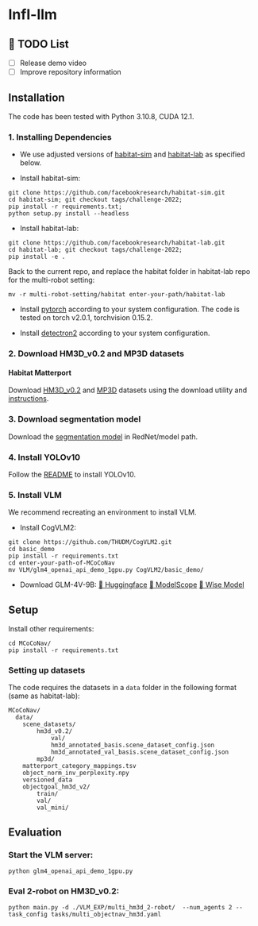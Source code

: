 # InfI-llm
## 📝 TODO List

 - [ ] Release demo video
 - [ ] Improve repository information
## Installation

The code has been tested with Python 3.10.8, CUDA 12.1.

### 1. Installing Dependencies
- We use adjusted versions of [habitat-sim](https://github.com/facebookresearch/habitat-sim) and [habitat-lab](https://github.com/facebookresearch/habitat-lab) as specified below.

- Install habitat-sim:
```
git clone https://github.com/facebookresearch/habitat-sim.git
cd habitat-sim; git checkout tags/challenge-2022; 
pip install -r requirements.txt; 
python setup.py install --headless
```

- Install habitat-lab:
```
git clone https://github.com/facebookresearch/habitat-lab.git
cd habitat-lab; git checkout tags/challenge-2022; 
pip install -e .
```

Back to the current repo, and replace the habitat folder in habitat-lab repo for the multi-robot setting: 

```
mv -r multi-robot-setting/habitat enter-your-path/habitat-lab
```

- Install [pytorch](https://pytorch.org/) according to your system configuration. The code is tested on torch v2.0.1, torchvision 0.15.2. 

- Install [detectron2](https://github.com/facebookresearch/detectron2/) according to your system configuration.

### 2. Download HM3D_v0.2 and MP3D datasets

#### Habitat Matterport
Download [HM3D_v0.2](https://aihabitat.org/datasets/hm3d/) and [MP3D](https://niessner.github.io/Matterport/) datasets using the download utility and [instructions](https://github.com/facebookresearch/habitat-sim/blob/main/DATASETS.md).

### 3. Download segmentation model

Download the [segmentation model](https://drive.google.com/file/d/1U0dS44DIPZ22nTjw0RfO431zV-lMPcvv/view?usp=share_link) in RedNet/model path.

### 4. Install YOLOv10

Follow the [README](detect/README.md) to install YOLOv10.

### 5. Install VLM

We recommend recreating an environment to install VLM.

- Install CogVLM2:
```
git clone https://github.com/THUDM/CogVLM2.git
cd basic_demo
pip install -r requirements.txt
cd enter-your-path-of-MCoCoNav
mv VLM/glm4_openai_api_demo_1gpu.py CogVLM2/basic_demo/
```
- Download GLM-4V-9B:
[🤗 Huggingface](https://huggingface.co/THUDM/glm-4v-9b)
[🤖 ModelScope](https://modelscope.cn/models/ZhipuAI/glm-4-9b-chat-1m)
[💫 Wise Model](https://wisemodel.cn/models/ZhipuAI/GLM-4V-9B)

## Setup
Install other requirements:
```
cd MCoCoNav/
pip install -r requirements.txt
```

### Setting up datasets
The code requires the datasets in a `data` folder in the following format (same as habitat-lab):
```
MCoCoNav/
  data/
    scene_datasets/
        hm3d_v0.2/
            val/
            hm3d_annotated_basis.scene_dataset_config.json
            hm3d_annotated_val_basis.scene_dataset_config.json
        mp3d/
    matterport_category_mappings.tsv
    object_norm_inv_perplexity.npy
    versioned_data
    objectgoal_hm3d_v2/
        train/
        val/
        val_mini/
```

## Evaluation
### Start the VLM server:
```
python glm4_openai_api_demo_1gpu.py
```

### Eval 2-robot on HM3D_v0.2: 
```
python main.py -d ./VLM_EXP/multi_hm3d_2-robot/  --num_agents 2 --task_config tasks/multi_objectnav_hm3d.yaml
```

